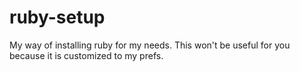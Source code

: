 ruby-setup
==========

My way of installing ruby for my needs.
This won't be useful for you because
it is customized to my prefs.

